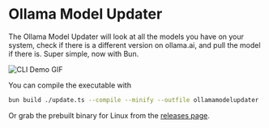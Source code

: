 # Ollama Model Updater

The Ollama Model Updater will look at all the models you have on your system, check if there is a different version on ollama.ai, and pull the model if there is. Super simple, now with Bun.

![CLI Demo GIF](https://github.com/ThatOneCalculator/ollamamodelupdater-bun/assets/44733677/86b5fd81-5bbc-437c-8141-cb1e94b3d701)

You can compile the executable with

```sh
bun build ./update.ts --compile --minify --outfile ollamamodelupdater
```

Or grab the prebuilt binary for Linux from the [releases page](https://github.com/thatonecalculator/ollamamodelupdater-bun/releases).
